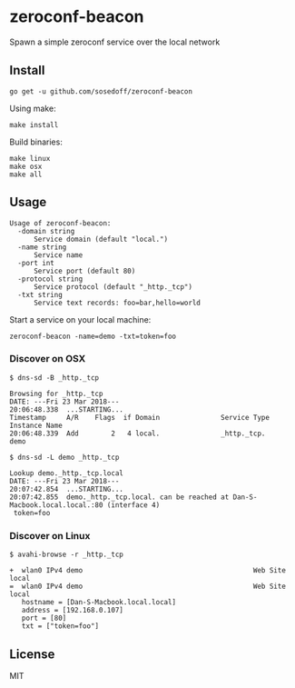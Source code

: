 # zeroconf-beacon

Spawn a simple zeroconf service over the local network

## Install

```
go get -u github.com/sosedoff/zeroconf-beacon
```

Using make:

```
make install
```

Build binaries:

```
make linux
make osx
make all
```

## Usage

```
Usage of zeroconf-beacon:
  -domain string
      Service domain (default "local.")
  -name string
      Service name
  -port int
      Service port (default 80)
  -protocol string
      Service protocol (default "_http._tcp")
  -txt string
      Service text records: foo=bar,hello=world
```

Start a service on your local machine:

```
zeroconf-beacon -name=demo -txt=token=foo
```

### Discover on OSX

```
$ dns-sd -B _http._tcp

Browsing for _http._tcp
DATE: ---Fri 23 Mar 2018---
20:06:48.338  ...STARTING...
Timestamp     A/R    Flags  if Domain               Service Type         Instance Name
20:06:48.339  Add        2   4 local.               _http._tcp.          demo

$ dns-sd -L demo _http._tcp

Lookup demo._http._tcp.local
DATE: ---Fri 23 Mar 2018---
20:07:42.854  ...STARTING...
20:07:42.855  demo._http._tcp.local. can be reached at Dan-S-Macbook.local.local.:80 (interface 4)
 token=foo
```

### Discover on Linux

```
$ avahi-browse -r _http._tcp

+  wlan0 IPv4 demo                                          Web Site             local
=  wlan0 IPv4 demo                                          Web Site             local
   hostname = [Dan-S-Macbook.local.local]
   address = [192.168.0.107]
   port = [80]
   txt = ["token=foo"]
```

## License

MIT